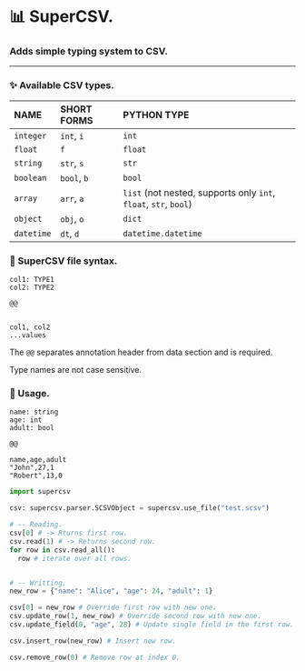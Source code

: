 # 📊 SuperCSV.

### Adds simple typing system to CSV.

---

### ✨ Available CSV types.

| NAME       | SHORT FORMS | PYTHON TYPE                                                      |
|:---------- |:----------- |:---------------------------------------------------------------- |
| `integer`  | `int`, `i`  | `int`                                                            |
| `float`    | `f`         | `float`                                                          |
| `string`   | `str`, `s`  | `str`                                                            |
| `boolean`  | `bool`, `b` | `bool`                                                           |
| `array`    | `arr`, `a`  | `list` (not nested, supports only `int`, `float`, `str`, `bool`) |
| `object`   | `obj`, `o`  | `dict`                                                           |
| `datetime` | `dt`, `d`   | `datetime.datetime`                                              |

### 📜 SuperCSV file syntax.

```csv
col1: TYPE1
col2: TYPE2

@@


col1, col2
...values
```

The `@@` separates annotation header from data section and is required.

Type names are not case sensitive.

### 🚀 Usage.

```csv
name: string
age: int
adult: bool

@@

name,age,adult
"John",27,1
"Robert",13,0
```

```python
import supercsv

csv: supercsv.parser.SCSVObject = supercsv.use_file("test.scsv")

# -- Reading.
csv[0] # -> Rturns first row.
csv.read(1) # -> Returns second row.
for row in csv.read_all():
  row # iterate over all rows.


# -- Writting.
new_row = {"name": "Alice", "age": 24, "adult": 1}

csv[0] = new_row # Override first row with new one.
csv.update_row(1, new_row) # Override second row with new one.
csv.update_field(0, "age", 28) # Update single field in the first row.

csv.insert_row(new_row) # Insert new row.

csv.remove_row(0) # Remove row at index 0.

```


